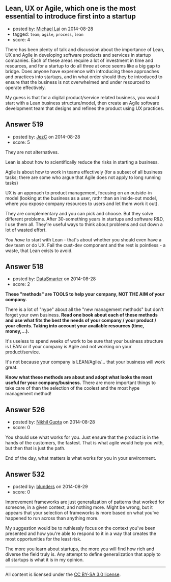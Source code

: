 ## Lean, UX or Agile, which one is the most essential to introduce first into a startup

- posted by: [Michael Lai](https://stackexchange.com/users/213864/michael-lai) on 2014-08-28
- tagged: `team`, `agile`, `process`, `lean`
- score: 4

<p>There has been plenty of talk and discussion about the importance of Lean, UX and Agile in developing software products and services in startup companies. Each of these areas require a lot of investment in time and resources, and for a startup to do all three at once seems like a big gap to bridge. Does anyone have experience with introducing these approaches and practices into startups, and in what order should they be introduced to ensure that the business is not overwhelmed and under resourced to operate effectively.</p>

<p>My guess is that for a digital product/service related business, you would start with a Lean business structure/model, then create an Agile software development team that designs and refines the product using UX practices.</p>



## Answer 519

- posted by: [JezC](https://stackexchange.com/users/87431/jezc) on 2014-08-28
- score: 5

<p>They are not alternatives. </p>

<p>Lean is about how to scientifically reduce the risks in starting a business.</p>

<p>Agile is about how to work in teams effectively (for a subset of all business tasks; there are some who argue that Agile does not apply to long running tasks)</p>

<p>UX is an approach to product management, focusing on an outside-in model (looking at the business as a user, rathr than an inside-out model, where you expose company resources to users and let them work it out).</p>

<p>They are complementary and you can pick and choose. But they solve different problems. After 30-something years in startups and software R&amp;D, I use them all. They're useful ways to think about problems and  cut down a lot of wasted effort.</p>

<p>You <em>have</em> to start with Lean - that's about whether you should even have a dev team or do UX. Fail the cust-dev component and the rest is pointless - a waste, that Lean exists to avoid.</p>



## Answer 518

- posted by: [DataSmarter](https://stackexchange.com/users/3128474/datasmarter) on 2014-08-28
- score: 2

<p><strong>These "methods" are TOOLS to help your company, NOT THE AIM of your company.</strong></p>

<p>There is a lot of "hype" about all the "new management methods" but don't forget your own business. <strong>Read one book about each of these methods and use what fits the best the needs of your company / your product / your clients. Taking into account your available resources (time, money,...).</strong></p>

<p>It's useless to spend weeks of work to be sure that your business structure is LEAN or if your company is Agile and not working on your product/service.</p>

<p>It's not because your company is LEAN/Agile/... that your business will work great.</p>

<p><strong>Know what these methods are about and adopt what looks the most useful for your company/business.</strong> There are more important things to take care of than the selection of the coolest and the most hype management method! </p>



## Answer 526

- posted by: [Nikhil Gupta](https://stackexchange.com/users/2634812/nikhil-gupta) on 2014-08-28
- score: 0

<p>You should use what works for you. Just ensure that the product is in the hands of the customers, the fastest. That is what agile would help you with, but then that is just the path.</p>

<p>End of the day, what matters is what works for you in your environment.</p>



## Answer 532

- posted by: [blunders](https://stackexchange.com/users/216182/blunders) on 2014-08-29
- score: 0

<p>Improvement frameworks are just generalization of patterns that worked for someone, in a given context, and nothing more. Might be wrong, but it appears that your selection of frameworks is more based on what you've happened to run across than anything more.</p>

<p>My suggestion would be to ruthlessly focus on the context you've been presented and how you're able to respond to it in a way that creates the most opportunities for the least risk.</p>

<p>The more you learn about startups, the more you will find how rich and diverse the field truly is. Any attempt to define generalization that apply to all startups is what it is in my opinion.</p>




---

All content is licensed under the [CC BY-SA 3.0 license](https://creativecommons.org/licenses/by-sa/3.0/).
